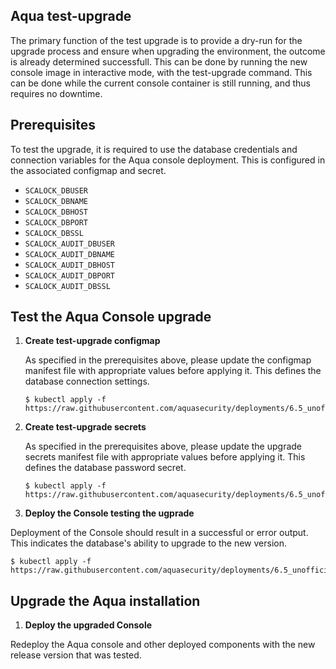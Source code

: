 ## Aqua test-upgrade

The primary function of the test upgrade is to provide a dry-run for the upgrade process and ensure when upgrading the environment, the outcome is already determined successfull. This can be done by running the new console image in interactive mode, with the test-upgrade command. This can be done while the current console container is still running, and thus requires no downtime.

## Prerequisites

To test the upgrade, it is required to use the database credentials and connection variables for the Aqua console deployment. This is configured in the associated configmap and secret. 
   - `SCALOCK_DBUSER`
   - `SCALOCK_DBNAME`
   - `SCALOCK_DBHOST`
   - `SCALOCK_DBPORT`
   - `SCALOCK_DBSSL`
   - `SCALOCK_AUDIT_DBUSER`
   - `SCALOCK_AUDIT_DBNAME`
   - `SCALOCK_AUDIT_DBHOST`
   - `SCALOCK_AUDIT_DBPORT`
   - `SCALOCK_AUDIT_DBSSL`


## Test the Aqua Console upgrade

1. **Create test-upgrade configmap**

   As specified in the prerequisites above, please update the configmap manifest file with appropriate values before applying it. This defines the database connection settings.

   ```SHELL
   $ kubectl apply -f https://raw.githubusercontent.com/aquasecurity/deployments/6.5_unofficial/server/kubernetes_and_openshift/test_upgrade/001_aqua_test_upgrade_configMap.yaml
   ```

2. **Create test-upgrade secrets**

   As specified in the prerequisites above, please update the upgrade secrets manifest file with appropriate values before applying it. This defines the database password secret.

   ```shell
   $ kubectl apply -f https://raw.githubusercontent.com/aquasecurity/deployments/6.5_unofficial/server/kubernetes_and_openshift/test_upgrade/002_aqua_test_uprade_secrets.yaml
   ```

3. **Deploy the Console testing the ugprade**

  Deployment of the Console should result in a successful or error output. This indicates the database's ability to upgrade to the new version.

   ```shell
   $ kubectl apply -f https://raw.githubusercontent.com/aquasecurity/deployments/6.5_unofficial/server/kubernetes_and_openshift/test_upgrade/003_aqua_test_upgrade_job.yaml
   ```
 
## Upgrade the Aqua installation
   
1. **Deploy the upgraded Console**

  Redeploy the Aqua console and other deployed components with the new release version that was tested.



